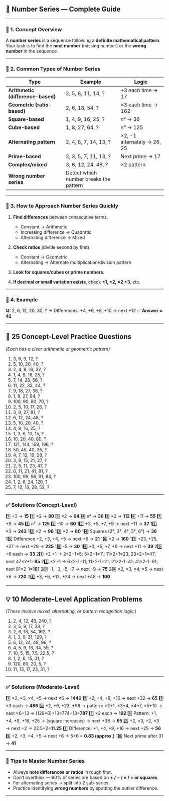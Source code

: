 ## 🔢 **Number Series — Complete Guide**

---

### 🔹 **1. Concept Overview**

A **number series** is a sequence following a **definite mathematical pattern**.
Your task is to find the **next number** (missing number) or the **wrong number** in the sequence.

---

### 🔹 **2. Common Types of Number Series**

| Type                              | Example                                | Logic                       |
| --------------------------------- | -------------------------------------- | --------------------------- |
| **Arithmetic (difference-based)** | 2, 5, 8, 11, 14, ?                     | +3 each time → 17           |
| **Geometric (ratio-based)**       | 2, 6, 18, 54, ?                        | ×3 each time → 162          |
| **Square-based**                  | 1, 4, 9, 16, 25, ?                     | n² → 36                     |
| **Cube-based**                    | 1, 8, 27, 64, ?                        | n³ → 125                    |
| **Alternating pattern**           | 2, 4, 8, 7, 14, 13, ?                  | ×2, -1 alternately → 26, 25 |
| **Prime-based**                   | 2, 3, 5, 7, 11, 13, ?                  | Next prime → 17             |
| **Complex/mixed**                 | 3, 6, 12, 24, 48, ?                    | ×2 pattern                  |
| **Wrong number series**           | Detect which number breaks the pattern |                             |

---

### 🔹 **3. How to Approach Number Series Quickly**

1. **Find differences** between consecutive terms.

   * Constant → Arithmetic
   * Increasing difference → Quadratic
   * Alternating difference → Mixed
2. **Check ratios** (divide second by first).

   * Constant → Geometric
   * Alternating → Alternate multiplication/division pattern
3. **Look for squares/cubes or prime numbers.**
4. **If decimal or small variation exists**, check **±1, ±2, ×2 ±3**, etc.

---

### 🔹 **4. Example**

**Q:** 2, 6, 12, 20, 30, ?
→ Differences: +4, +6, +8, +10 → next +12
✅ **Answer = 42**

---

## 🧩 **25 Concept-Level Practice Questions**

*(Each has a clear arithmetic or geometric pattern)*

1. 3, 6, 9, 12, ?
2. 5, 10, 20, 40, ?
3. 2, 4, 8, 16, 32, ?
4. 1, 4, 9, 16, 25, ?
5. 7, 14, 28, 56, ?
6. 11, 22, 33, 44, ?
7. 9, 18, 27, 36, ?
8. 1, 8, 27, 64, ?
9. 100, 90, 80, 70, ?
10. 2, 5, 10, 17, 26, ?
11. 3, 9, 27, 81, ?
12. 6, 12, 24, 48, ?
13. 5, 10, 20, 40, ?
14. 4, 9, 16, 25, ?
15. 1, 3, 6, 10, 15, ?
16. 10, 20, 40, 80, ?
17. 121, 144, 169, 196, ?
18. 50, 45, 40, 35, ?
19. 4, 7, 12, 19, 28, ?
20. 3, 9, 15, 21, 27, ?
21. 2, 5, 11, 23, 47, ?
22. 6, 11, 21, 41, 81, ?
23. 100, 99, 96, 91, 84, ?
24. 1, 2, 6, 24, 120, ?
25. 7, 10, 16, 28, 52, ?

---

### ✅ **Solutions (Concept-Level)**

1️⃣ +3 → **15**
2️⃣ ×2 → **80**
3️⃣ ×2 → **64**
4️⃣ n² → **36**
5️⃣ ×2 → **112**
6️⃣ +11 → **55**
7️⃣ +9 → **45**
8️⃣ n³ → **125**
9️⃣ -10 → **60**
10️⃣ +3, +5, +7, +9 → next +11 → **37**
11️⃣ ×3 → **243**
12️⃣ ×2 → **96**
13️⃣ ×2 → **80**
14️⃣ Squares (2², 3², 4², 5², 6²) → **36**
15️⃣ Difference +2, +3, +4, +5 → next +6 → **21**
16️⃣ ×2 → **160**
17️⃣ +23, +25, +27 → next +29 → **225**
18️⃣ -5 → **30**
19️⃣ +3, +5, +7, +9 → next +11 → **39**
20️⃣ +6 each → **33**
21️⃣ ×2 +1 → 2×2+1=5; 5×2+1=11; 11×2+1=23; 23×2+1=47; next 47×2+1=**95**
22️⃣ ×2 -1 → 6×2-1=11; 11×2-1=21; 21×2-1=41; 41×2-1=81; next 81×2-1=**161**
23️⃣ -1, -3, -5, -7 → next -9 → **75**
24️⃣ ×2, ×3, ×4, ×5 → next ×6 → **720**
25️⃣ +3, +6, +12, +24 → next +48 → **100**

---

## 💡 **10 Moderate-Level Application Problems**

*(These involve mixed, alternating, or pattern recognition logic.)*

1. 2, 4, 12, 48, 240, ?
2. 3, 5, 9, 17, 33, ?
3. 2, 6, 18, 54, 162, ?
4. 1, 3, 9, 31, 129, ?
5. 6, 12, 24, 48, 96, ?
6. 4, 5, 9, 18, 34, 59, ?
7. 10, 5, 15, 7.5, 22.5, ?
8. 1, 2, 6, 15, 31, ?
9. 120, 60, 20, 5, ?
10. 11, 13, 17, 23, 31, ?

---

### ✅ **Solutions (Moderate-Level)**

1️⃣ ×2, ×3, ×4, ×5 → next ×6 → **1440**
2️⃣ +2, +4, +8, +16 → next +32 → **65**
3️⃣ ×3 each → **486**
4️⃣ +2, +6, +22, +98 → pattern: ×2+1, ×3+4, ×4+7, ×5+10 → next ×6+13 → (129×6)+13=774+13=**787**
5️⃣ ×2 each → **192**
6️⃣ Pattern: +1, +4, +9, +16, +25 → (square increases) → next +36 → **95**
7️⃣ ÷2, ×3, ÷2, ×3 → next ÷2 → 22.5÷2=**11.25**
8️⃣ Difference: +1, +4, +9, +16 → next +25 → **56**
9️⃣ ÷2, ÷3, ÷4, ÷5 → next ÷6 → 5÷6 = **0.83 (approx.)**
10️⃣ Next prime after 31 → **41**

---

### 🧠 **Tips to Master Number Series**

* Always **note differences or ratios** in rough first.
* Don’t overthink — 90% of series are based on **+ / − / × / ÷ or squares**.
* For alternating series → split into 2 sub-series.
* Practice identifying **wrong numbers** by spotting the outlier difference.

---
